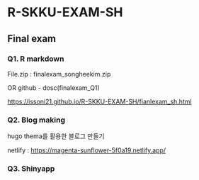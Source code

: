 # R-SKKU-EXAM-SH

## Final exam
### Q1. R markdown
File.zip : finalexam_songheekim.zip

OR github - dosc(finalexam_Q1)

https://issoni21.github.io/R-SKKU-EXAM-SH/fianlexam_sh.html



### Q2. Blog making
hugo thema를 활용한 블로그 만들기

netlify : https://magenta-sunflower-5f0a19.netlify.app/

### Q3. Shinyapp
